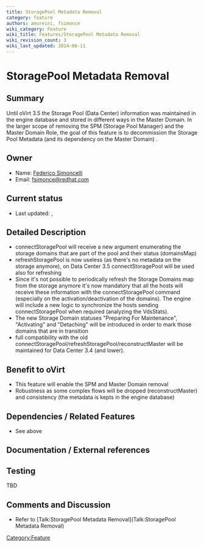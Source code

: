 ```yaml
---
title: StoragePool Metadata Removal
category: feature
authors: amureini, fsimonce
wiki_category: Feature
wiki_title: Features/StoragePool Metadata Removal
wiki_revision_count: 3
wiki_last_updated: 2014-06-11
---
```


# StoragePool Metadata Removal

## Summary

Until oVirt 3.5 the Storage Pool (Data Center) information was maintained in the engine database and stored in different ways in the Master Domain. In the larger scope of removing the SPM (Storage Pool Manager) and the Master Domain Role, the goal of this feature is to decommission the Storage Pool Metadata (and its dependency on the Master Domain) .

## Owner

*   Name: [Federico Simoncelli](User:Fsimonce)
*   Email: fsimonce@redhat.com

## Current status

*   Last updated: ,

## Detailed Description

*   connectStoragePool will receive a new argument enumerating the storage domains that are part of the pool and their status (domainsMap)
*   refreshStoragePool is now useless (as there's no metadata on the storage anymore), on Data Center 3.5 connectStoragePool will be used also for refreshing
*   Since it's not possible to periodically refresh the Storage Domains map from the storage anymore it's now mandatory that all the hosts will receive these information with the connectStoragePool command (especially on the activation/deactivation of the domains). The engine will include a new logic to synchronize the hosts sending connectStoragePool when required (analyzing the VdsStats).
*   The new Storage Domain statuses "Preparing For Maintenance", "Activating" and "Detaching" will be introduced in order to mark those domains that are in transition
*   full compatibility with the old connectStoragePool/refreshStoragePool/reconstructMaster will be maintained for Data Center 3.4 (and lower).

## Benefit to oVirt

*   This feature will enable the SPM and Master Domain removal
*   Robustness as some complex flows will be dropped (reconstructMaster) and consistency (the metadata is kepts in the engine database)

## Dependencies / Related Features

*   See above

## Documentation / External references

## Testing

TBD

## Comments and Discussion

*   Refer to [Talk:StoragePool Metadata Removal](Talk:StoragePool Metadata Removal)

<Category:Feature>
